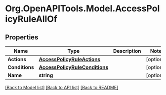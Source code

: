 # Org.OpenAPITools.Model.AccessPolicyRuleAllOf

## Properties

Name | Type | Description | Notes
------------ | ------------- | ------------- | -------------
**Actions** | [**AccessPolicyRuleActions**](AccessPolicyRuleActions.md) |  | [optional] 
**Conditions** | [**AccessPolicyRuleConditions**](AccessPolicyRuleConditions.md) |  | [optional] 
**Name** | **string** |  | [optional] 

[[Back to Model list]](../README.md#documentation-for-models) [[Back to API list]](../README.md#documentation-for-api-endpoints) [[Back to README]](../README.md)

